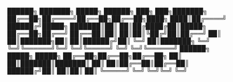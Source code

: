 <sep>
██████╗ ███████╗ █████╗ ██████╗ ███╗   ███╗███████╗
██╔══██╗██╔════╝██╔══██╗██╔══██╗████╗ ████║██╔════╝
██████╔╝█████╗  ███████║██║  ██║██╔████╔██║█████╗  
██╔══██╗██╔══╝  ██╔══██║██║  ██║██║╚██╔╝██║██╔══╝  
██║  ██║███████╗██║  ██║██████╔╝██║ ╚═╝ ██║███████╗
╚═╝  ╚═╝╚══════╝╚═╝  ╚═╝╚═════╝ ╚═╝     ╚═╝╚══════╝
</sep>
<sep>
██████╗  █████╗  █████╗ 
██╔══██╗██╔══██╗██╔══██╗
██║  ██║███████║███████║
██║  ██║██╔══██║██╔══██║
██████╔╝██║  ██║██║  ██║
╚═════╝ ╚═╝  ╚═╝╚═╝  ╚═╝
</sep>
